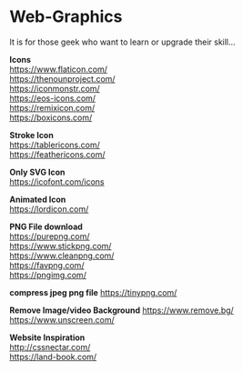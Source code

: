 # Web-Graphics

It is for those geek who want to learn or upgrade their skill...

<strong>Icons</strong><br/>
https://www.flaticon.com/<br/>
https://thenounproject.com/<br/>
https://iconmonstr.com/<br/>
https://eos-icons.com/<br/>
https://remixicon.com/<br/>
https://boxicons.com/<br/>


<strong>Stroke Icon</strong><br/>
https://tablericons.com/<br/>
https://feathericons.com/<br/>


<strong>Only SVG Icon</strong><br/>
https://icofont.com/icons<br/>


<strong>Animated Icon</strong><br/>
https://lordicon.com/<br/>


<strong>PNG File download</strong><br/>
https://purepng.com/<br/>
https://www.stickpng.com/<br/>
https://www.cleanpng.com/<br/>
https://favpng.com/<br/>
https://pngimg.com/<br/>

<strong>compress jpeg png file</strong>
https://tinypng.com/<br/>

<strong>Remove Image/video Background</strong>
https://www.remove.bg/<br/>
https://www.unscreen.com/<br/>

<strong>Website Inspiration</strong><br/>
http://cssnectar.com/<br/>
https://land-book.com/<br/>
